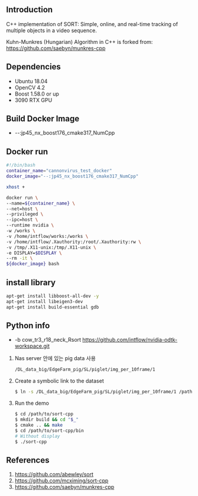 ## Introduction
C++ implementation of SORT: Simple, online, and real-time tracking of multiple objects in a video sequence.

Kuhn-Munkres (Hungarian) Algorithm in C++ is forked from:
https://github.com/saebyn/munkres-cpp

## Dependencies
- Ubuntu 18.04
- OpenCV 4.2
- Boost 1.58.0 or up
- 3090 RTX GPU

## Build Docker Image
- --:jp45_nx_boost176_cmake317_NumCpp

## Docker run
```bash
#!/bin/bash
container_name="cannonvirus_test_docker"
docker_image="--:jp45_nx_boost176_cmake317_NumCpp"

xhost +

docker run \
--name=${container_name} \
--net=host \
--privileged \
--ipc=host \
--runtime nvidia \
-w /works \
-v /home/intflow/works:/works \
-v /home/intflow/.Xauthority:/root/.Xauthority:rw \
-v /tmp/.X11-unix:/tmp/.X11-unix \
-e DISPLAY=$DISPLAY \
--rm -it \
${docker_image} bash
```

## install library
```bash
apt-get install libboost-all-dev -y 
apt-get install libeigen3-dev
apt-get install build-essential gdb
```

## Python info 
- -b cow_tr3_r18_neck_Rsort https://github.com/intflow/nvidia-odtk-workspace.git

1. Nas server 안에 있는 pig data 사용
    ```bash
    /DL_data_big/EdgeFarm_pig/SL/piglet/img_per_10frame/1
    ```

2. Create a symbolic link to the dataset
    ```bash
    $ ln -s /DL_data_big/EdgeFarm_pig/SL/piglet/img_per_10frame/1 /path/to/rotated-sort-cpp/data/1/
    ```
3. Run the demo
    ```bash
    $ cd /path/to/sort-cpp
    $ mkdir build && cd "$_"
    $ cmake .. && make
    $ cd /path/to/sort-cpp/bin
    # Without display
    $ ./sort-cpp
    ```

## References
1. https://github.com/abewley/sort
2. https://github.com/mcximing/sort-cpp
3. https://github.com/saebyn/munkres-cpp
